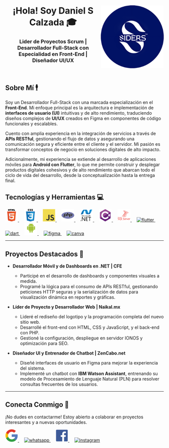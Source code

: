 <div align="center">
  <a href="https://github.com/tu-usuario">
    <img src="https://github.com/Calzada-ds/img-c/blob/main/C_SIDERS.png" alt="Ilustración de un programador" width="200" align="right">
  </a>
  
  <h1>
    ¡Hola! Soy Daniel S Calzada 🎓
  </h1>
  
  <h3>
   Lider de Proyectos Scrum | Desarrollador Full-Stack con Especialidad en Front-End | Diseñador UI/UX
  </h3>
</div>

<br>

## Sobre Mí 🕴️

Soy un Desarrollador Full-Stack con una marcada especialización en el **Front-End**. Mi enfoque principal es la arquitectura e implementación de **interfaces de usuario (UI)** intuitivas y de alto rendimiento, traduciendo diseños complejos de **UI/UX** creados en Figma en componentes de código funcionales y escalables.

Cuento con amplia experiencia en la integración de servicios a través de **APIs RESTful**, gestionando el flujo de datos y asegurando una comunicación segura y eficiente entre el cliente y el servidor. Mi pasión es transformar conceptos de negocio en soluciones digitales de alto impacto.

Adicionalmente, mi experiencia se extiende al desarrollo de aplicaciones móviles para **Android con Flutter**, lo que me permite construir y desplegar productos digitales cohesivos y de alto rendimiento que abarcan todo el ciclo de vida del desarrollo, desde la conceptualización hasta la entrega final.


## Tecnologías y Herramientas 💻

<p align="left">
  <a href="https://www.w3.org/html/" target="_blank"> 
    <img src="https://raw.githubusercontent.com/devicons/devicon/master/icons/html5/html5-original-wordmark.svg" alt="html5" width="40" height="40"/> 
  </a>
  &nbsp;&nbsp;&nbsp;
  <a href="https://www.w3schools.com/css/" target="_blank"> 
    <img src="https://raw.githubusercontent.com/devicons/devicon/master/icons/css3/css3-original-wordmark.svg" alt="css3" width="40" height="40"/> 
  </a>
  &nbsp;&nbsp;&nbsp;
  <a href="https://developer.mozilla.org/en-US/docs/Web/JavaScript" target="_blank"> 
    <img src="https://raw.githubusercontent.com/devicons/devicon/master/icons/javascript/javascript-original.svg" alt="javascript" width="40" height="40"/> 
  </a>
  &nbsp;&nbsp;&nbsp;
  <a href="https://www.php.net" target="_blank"> 
    <img src="https://raw.githubusercontent.com/devicons/devicon/master/icons/php/php-original.svg" alt="php" width="40" height="40"/> 
  </a>
  &nbsp;&nbsp;&nbsp;
  <a href="https://dotnet.microsoft.com/" target="_blank"> 
    <img src="https://raw.githubusercontent.com/devicons/devicon/master/icons/dot-net/dot-net-original-wordmark.svg" alt="dotnet" width="40" height="40"/> 
  </a>
  &nbsp;&nbsp;&nbsp;
  <a href="https://learn.microsoft.com/en-us/dotnet/csharp/" target="_blank"> 
    <img src="https://raw.githubusercontent.com/devicons/devicon/master/icons/csharp/csharp-original.svg" alt="csharp" width="40" height="40"/> 
  </a>
  &nbsp;&nbsp;&nbsp;
  <a href="https://www.microsoft.com/sql-server" target="_blank"> 
    <img src="https://raw.githubusercontent.com/devicons/devicon/master/icons/microsoftsqlserver/microsoftsqlserver-plain-wordmark.svg" alt="sql server" width="40" height="40"/> 
  </a>
  &nbsp;&nbsp;&nbsp;
  <a href="https://flutter.dev" target="_blank"> 
    <img src="https://www.vectorlogo.zone/logos/flutterio/flutterio-icon.svg" alt="flutter" width="40" height="40"/> 
  </a>
  &nbsp;&nbsp;&nbsp;
  <a href="https://dart.dev" target="_blank">
    <img src="https://www.vectorlogo.zone/logos/dartlang/dartlang-icon.svg" alt="dart" width="40" height="40"/>
  </a>
  &nbsp;&nbsp;&nbsp;
  <a href="https://developer.android.com" target="_blank"> 
    <img src="https://raw.githubusercontent.com/devicons/devicon/master/icons/android/android-original-wordmark.svg" alt="android" width="40" height="40"/> 
  </a>
  &nbsp;&nbsp;&nbsp;
  <a href="https://www.figma.com/" target="_blank"> 
    <img src="https://www.vectorlogo.zone/logos/figma/figma-icon.svg" alt="figma" width="40" height="40"/> 
  </a>
  &nbsp;&nbsp;&nbsp;
  <a href="https://www.canva.com/" target="_blank">
    <img src="https://www.vectorlogo.zone/logos/canva/canva-icon.svg" alt="canva" width="40" height="40"/>
  </a>
</p>

---

## Proyectos Destacados 🎯

- **Desarrollador Móvil y de Dashboards en .NET | CFE**
  - Participé en el desarrollo de dashboards y componentes visuales a medida.
  - Programé la lógica para el consumo de APIs RESTful, gestionando peticiones HTTP seguras y la serialización de datos para visualización dinámica en reportes y gráficas.

- **Líder de Proyecto y Desarrollador Web | Naikal.mx**
  - Lideré el rediseño del logotipo y la programación completa del nuevo sitio web.
  - Desarrollé el front-end con HTML, CSS y JavaScript, y el back-end con PHP.
  - Gestioné la configuración, despliegue en servidor IONOS y optimización para SEO.

- **Diseñador UI y Entrenador de Chatbot | ZenCabo.net**
  - Diseñé interfaces de usuario en Figma para mejorar la experiencia del sistema.
  - Implementé un chatbot con **IBM Watson Assistant**, entrenando su modelo de Procesamiento de Lenguaje Natural (PLN) para resolver consultas frecuentes de los usuarios.

---

## Conecta Conmigo 📲

¡No dudes en contactarme! Estoy abierto a colaborar en proyectos interesantes y a nuevas oportunidades.

<p align="left">
  <a href="mailto:calzada.dsg@gmail.com" target="_blank">
    <img src="https://raw.githubusercontent.com/devicons/devicon/master/icons/google/google-original.svg" alt="gmail" width="40" height="40"/>
  </a>
  &nbsp;&nbsp;&nbsp;
  <a href="https://wa.me/525548638608" target="_blank">
    <img src="https://cdn.simpleicons.org/whatsapp/25D366" alt="whatsapp" width="40" height="40"/>
  </a>
  &nbsp;&nbsp;&nbsp;
  <a href="https://www.facebook.com/daniel.scgx?mibextid=ZbWKwL" target="_blank">
    <img src="https://raw.githubusercontent.com/devicons/devicon/master/icons/facebook/facebook-original.svg" alt="facebook" width="40" height="40" />
  </a>
  &nbsp;&nbsp;&nbsp;
  <a href="https://www.instagram.com/iscalzada?igsh=ZnJwamg0ODBzMDFr" target="_blank">
    <img src="https://cdn.simpleicons.org/instagram/E4405F" alt="instagram" width="40" height="40" />
  </a>
</p>
